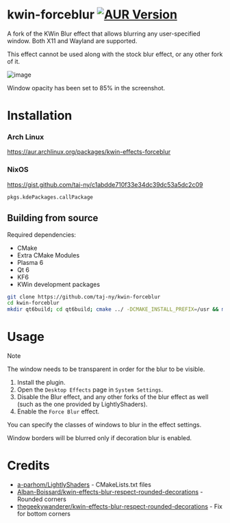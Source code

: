 # kwin-forceblur [![AUR Version](https://img.shields.io/aur/version/kwin-effects-forceblur)](https://aur.archlinux.org/packages/kwin-effects-forceblur)
A fork of the KWin Blur effect that allows blurring any user-specified window. Both X11 and Wayland are supported.

This effect cannot be used along with the stock blur effect, or any other fork of it.



![image](https://github.com/taj-ny/kwin-forceblur/assets/79316397/ca9892b5-2eba-47be-ae58-9009742a70f5)

Window opacity has been set to 85% in the screenshot.

# Installation
### Arch Linux
https://aur.archlinux.org/packages/kwin-effects-forceblur

### NixOS
https://gist.github.com/taj-ny/c1abdde710f33e34dc39dc53a5dc2c09

``pkgs.kdePackages.callPackage``

## Building from source
Required dependencies:
- CMake
- Extra CMake Modules
- Plasma 6
- Qt 6
- KF6
- KWin development packages

```sh
git clone https://github.com/taj-ny/kwin-forceblur
cd kwin-forceblur
mkdir qt6build; cd qt6build; cmake ../ -DCMAKE_INSTALL_PREFIX=/usr && make && sudo make install
```

# Usage
> [!NOTE]  
> The window needs to be transparent in order for the blur to be visible.

1. Install the plugin.
2. Open the ``Desktop Effects`` page in ``System Settings``.
3. Disable the Blur effect, and any other forks of the blur effect as well (such as the one provided by LightlyShaders).
4. Enable the ``Force Blur`` effect.

You can specify the classes of windows to blur in the effect settings.

Window borders will be blurred only if decoration blur is enabled.

# Credits
- [a-parhom/LightlyShaders](https://github.com/a-parhom/LightlyShaders) - CMakeLists.txt files
- [Alban-Boissard/kwin-effects-blur-respect-rounded-decorations](https://github.com/Alban-Boissard/kwin-effects-blur-respect-rounded-decorations) - Rounded corners
- [thegeekywanderer/kwin-effects-blur-respect-rounded-decorations](https://github.com/thegeekywanderer/kwin-effects-blur-respect-rounded-decorations) - Fix for bottom corners
